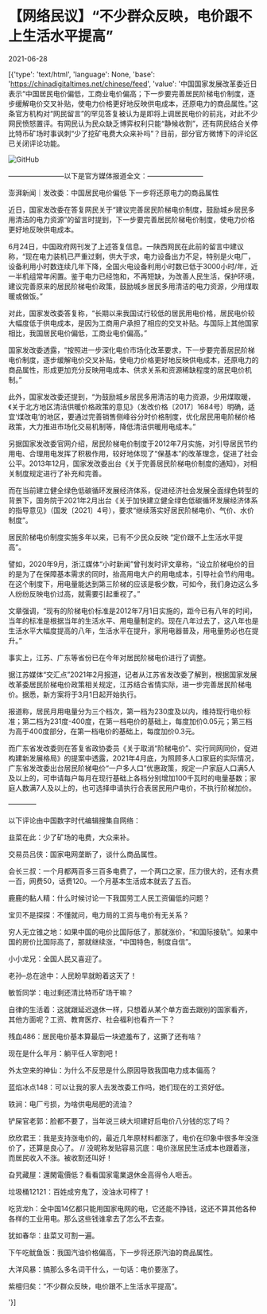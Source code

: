 # 【网络民议】“不少群众反映，电价跟不上生活水平提高”

2021-06-28

[{'type': 'text/html', 'language': None, 'base': 'https://chinadigitaltimes.net/chinese/feed', 'value': '中国国家发展改革委近日表示“中国居民电价偏低，工商业电价偏高；下一步要完善居民阶梯电价制度，逐步缓解电价交叉补贴，使电力价格更好地反映供电成本，还原电力的商品属性。”这条官方机构对“网民留言”的罕见答复被认为是即将上调居民电价的前兆，对此不少网民愤怒置评。有网民认为民众缺乏博弈权利只能“静候收割”，还有网民结合关停比特币矿场时事讽刺“少了挖矿电费大众来补吗”？目前，部分官方微博下的评论区已关闭评论功能。

![GitHub](https://chinadigitaltimes.net/chinese/files/2021/06/image-1624879026372.png)

————————以下是官方媒体报道全文：————————

澎湃新闻｜发改委：中国居民电价偏低 下一步将还原电力的商品属性

近日，国家发改委在答复网民关于“建议完善居民阶梯电价制度，鼓励城乡居民多用清洁的电力资源”的留言时提到，下一步要完善居民阶梯电价制度，使电力价格更好地反映供电成本。

6月24日，中国政府网刊发了上述答复信息。一陕西网民在此前的留言中建议称，“现在电力装机已严重过剩，供大于求，电力设备出力不足，特别是火电厂，设备利用小时数连续几年下降，全国火电设备利用小时数已低于3000小时/年，近一半机组常年闲置。鉴于电力已经饱和，不再短缺，为改善人民生活，保护环境，建议完善原来的居民阶梯电价政策，鼓励城乡居民多用清洁的电力资源，少用煤取暖或做饭。”

对此，国家发改委答复称，“长期以来我国试行较低的居民用电价格，居民电价较大幅度低于供电成本，是因为工商用户承担了相应的交叉补贴。与国际上其他国家相比，我国居民电价偏低，工商业电价偏高。”

国家发改委透露，“按照进一步深化电价市场化改革要求，下一步要完善居民阶梯电价制度，逐步缓解电价交叉补贴，使电力价格更好地反映供电成本，还原电力的商品属性，形成更加充分反映用电成本、供求关系和资源稀缺程度的居民电价机制。”

此外，国家发改委还提到，“为鼓励城乡居民多用清洁的电力资源，少用煤取暖，《关于北方地区清洁供暖价格政策的意见》（发改价格〔2017〕1684号）明确，适宜‘煤改电’的地区，要通过完善销售侧峰谷分时价格制度，优化居民用电阶梯价格政策，大力推进市场化交易机制等，降低清洁供暖用电成本。”

另据国家发改委官网介绍，居民阶梯电价制度于2012年7月实施，对引导居民节约用电、合理用电发挥了积极作用，较好地体现了“保基本”的改革理念，促进了社会公平。2013年12月，国家发改委出台《关于完善居民阶梯电价制度的通知》，对相关制度规定进行了补充和完善。

而在当前建立健全绿色低碳循环发展经济体系，促进经济社会发展全面绿色转型的背景下，国务院于2021年2月出台《关于加快建立健全绿色低碳循环发展经济体系的指导意见》（国发〔2021〕4号），要求“继续落实好居民阶梯电价、气价、水价制度”。

居民阶梯电价制度实施多年以来，已有不少民众反映 “定价跟不上生活水平提高”。

譬如，2020年9月，浙江媒体“小时新闻”曾刊发时评文章称，“设立阶梯电价的目的是为了在保障基本需求的同时，抬高用电大户的用电成本，引导社会节约用电。在这个制度下，用电量能达到第三阶梯的应该是极少数，可如今，我们身边这么多人纷纷反映电价过高，就需要引起重视了。”

文章强调，“现有的阶梯电价标准是2012年7月1日实施的，距今已有八年的时间，当年的标准是根据当年的生活水平、用电量制定的。现在八年过去了，这八年也是生活水平大幅度提高的八年，生活水平在提升，家用电器普及，用电量势必也在提升。”

事实上，江苏、广东等省份已在今年对居民阶梯电价进行了调整。

据江苏媒体“交汇点”2021年2月报道，记者从江苏省发改委了解到，根据国家发展改革委居民阶梯电价政策相关规定，江苏结合省情实际，进一步完善居民阶梯电价。据悉，新方案将于3月1日起开始执行。

报道称，居民月用电量分为三个档次，第一档为230度及以内，维持现行电价标准；第二档为231度-400度，在第一档电价的基础上，每度加价0.05元；第三档为高于400度部分，在第一档电价的基础上，每度加价0.3元。

而广东省发改委则在答复省政协委员《关于取消“阶梯电价”、实行同网同价，促进构建新发展格局》的提案中透露，2021年4月底，为照顾多人口家庭的实际情况，广东省发改委出台居民阶梯电价“一户多人口”优惠政策，规定一户家庭人口满5人及以上的，可申请每户每月在现行基础上各档分别增加100千瓦时的电量基数；家庭人数满7人及以上的，也可选择申请执行合表居民用户电价，不执行阶梯加价。

————

以下评论由中国数字时代编辑搜集自网络：



韭菜在此：少了矿场的电费，大众来补。

交易员吕侠：国家电网垄断了，谈什么商品属性。

会长三叔：一个月都两百多三百多电费了，一个两口之家，压力很大的，还有水费一百，网费50，话费120。一个月基本生活成本就去了五百。

鹿鹿的黏人精：什么时候讨论一下我国劳工人民工资偏低的问题？

宝贝不是探探：不懂就问，电力局的工资与电价有无关系？

穷人无立锥之地：如果中国的电价比国际低了，那就涨价，“和国际接轨”。如果中国的房价比国际高了，那就继续涨，“中国特色，制度自信”。

小小龙兄：全国人民又喜迎了。

老孙&#8211;总在途中：人民盼早就盼着这天了！

敏哲同学：电过剩还清比特币矿场干嘛？

自律的生活着：这就跟延迟退休一样，只想着从某个单方面去跟别的国家看齐， 其他方面呢？工资、教育医疗、社会福利也看齐一下？

残血486：居民电价基本算最后一块遮羞布了，这撕了还有啥？

现在是什么年月：躺平任人宰割吧！

外太空来的神仙：为什么不反思是什么原因导致我国电力成本偏高？

蓝焰冰点148：可以让我的家人去发改委工作吗，她们现在的工资好低。

轶涧：电厂亏损，为啥供电局肥的流油？

铲屎官老郭：脸都不要了，当年说三峡大坝建好后电价八分钱的忘了吗？

欣欣君王：我是支持涨电价的，最近几年原材料都涨了，电价在印象中很多年没涨价了，还算是良心了。  //  没昵称发贴容易沉底：电价涨居民生活成本也跟着涨，而居民收入不涨。被收割还叫好！

旮旯藏屋：還閑電價低？看看国家電業退休金高得令人咂舌。

垃圾桶12121：百姓成穷鬼了，没油水可榨了！

吃货龙h：全中国14亿都只能用国家电网的电，它还能不挣钱，这还不算其他各种各样的工业用电。那么这些钱谁拿去了怎么不去查。

犹如春华：韭菜又可割一遍。

下午吃鱿鱼饭：我国汽油价格偏高，下一步将还原汽油的商品属性。

大洋风暴：搞那么多名词干什么，一句话：电价要涨了。

紫檀归矣：“不少群众反映，电价跟不上生活水平提高”。

'}]